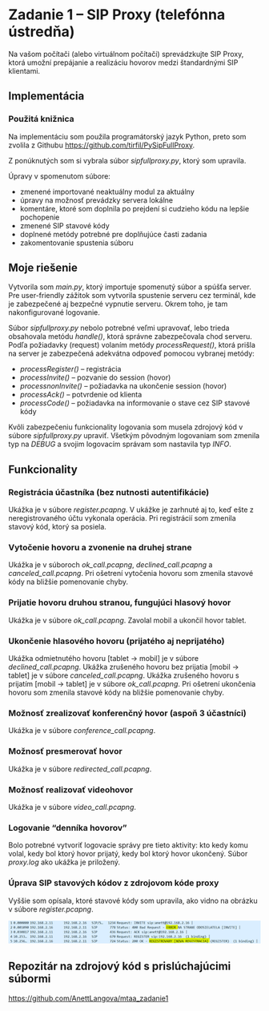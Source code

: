 # Zadanie 1 – SIP Proxy (telefónna ústredňa)

Na vašom počítači (alebo virtuálnom počítači) sprevádzkujte SIP Proxy, ktorá umožní prepájanie a realizáciu hovorov medzi štandardnými SIP klientami.

## Implementácia

### Použitá knižnica

Na implementáciu som použila programátorský jazyk Python, preto som zvolila z Githubu https://github.com/tirfil/PySipFullProxy. 

Z ponúknutých som si vybrala súbor *sipfullproxy.py*, ktorý som upravila.

Úpravy v spomenutom súbore:
* zmenené importované neaktuálny modul za aktuálny
* úpravy na možnosť prevádzky servera lokálne
* komentáre, ktoré som doplnila po prejdení si cudzieho kódu na lepšie pochopenie
* zmenené SIP stavové kódy
* doplnené metódy potrebné pre doplňujúce časti zadania
* zakomentovanie spustenia súboru

## Moje riešenie

Vytvorila som *main.py*, ktorý importuje spomenutý súbor a spúšťa server. Pre user-friendly zážitok som vytvorila spustenie serveru cez terminál, kde je zabezpečené aj bezpečné vypnutie serveru. Okrem toho, je tam nakonfigurované logovanie.

Súbor *sipfullproxy.py* nebolo potrebné veľmi upravovať, lebo trieda obsahovala metódu *handle()*, ktorá správne zabezpečovala chod serveru. Podľa požiadavky (request) volaním metódy *processRequest()*, ktorá prišla na server je zabezpečená adekvátna odpoveď pomocou vybranej metódy:

* *processRegister()* – registrácia
* *processInvite()* – pozvanie do session  (hovor)
* *processnonInvite()* – požiadavka na ukončenie session (hovor) 
* *processAck()* – potvrdenie od klienta
* *processCode()* – požiadavka na informovanie o stave cez SIP stavové kódy

Kvôli zabezpečeniu funkcionality logovania som musela zdrojový kód v súbore *sipfullproxy.py* upraviť. Všetkým pôvodným logovaniam som zmenila typ na *DEBUG* a svojim logovacím správam som nastavila typ *INFO*.

## Funkcionality

### Registrácia účastníka (bez nutnosti autentifikácie)

Ukážka je v súbore *register.pcapng*. V ukážke je zarhnuté aj to, keď ešte z neregistrovaného účtu vykonala operácia. Pri registrácií som zmenila stavový kód, ktorý sa posiela.

### Vytočenie hovoru a zvonenie na druhej strane
Ukážka je v súboroch *ok_call.pcapng*, *declined_call.pcapng* a *canceled_call.pcapng*. Pri ošetrení vytočenia hovoru som zmenila stavové kódy na bližšie pomenovanie chyby.

### Prijatie hovoru druhou stranou, fungujúci hlasový hovor

Ukážka je v súbore *ok_call.pcapng*. Zavolal mobil a ukončil hovor tablet.

### Ukončenie hlasového hovoru (prijatého aj neprijatého)
Ukážka odmietnutého hovoru [tablet -> mobil] je v súbore *declined_call.pcapng*. Ukážka zrušeného hovoru bez prijatia [mobil -> tablet] je v súbore *canceled_call.pcapng*. Ukážka zrušeného hovoru s prijatím [mobil -> tablet] je v súbore *ok_call.pcapng*. Pri ošetrení ukončenia hovoru som zmenila stavové kódy na bližšie pomenovanie chyby.

### Možnosť zrealizovať konferenčný hovor (aspoň 3 účastníci)
Ukážka je v súbore *conference_call.pcapng*. 

### Možnosť presmerovať hovor
Ukážka je v súbore *redirected_call.pcapng*. 

### Možnosť realizovať videohovor
Ukážka je v súbore *video_call.pcapng*. 

### Logovanie “denníka hovorov” 
Bolo potrebné vytvoriť logovacie správy pre tieto aktivity: kto kedy komu volal, kedy bol ktorý hovor prijatý, kedy bol ktorý hovor ukončený.
Súbor *proxy.log* ako ukážka je priložený.

### Úprava SIP stavových kódov z zdrojovom kóde proxy
Vyššie som opísala, ktoré stavové kódy som upravila, ako vidno na obrázku v súbore *register.pcapng*.

![snimka stavovych kodov v pcapng subore](./ukazka1.png)
 
## Repozitár na zdrojový kód s prislúchajúcimi súbormi

https://github.com/AnettLangova/mtaa_zadanie1

